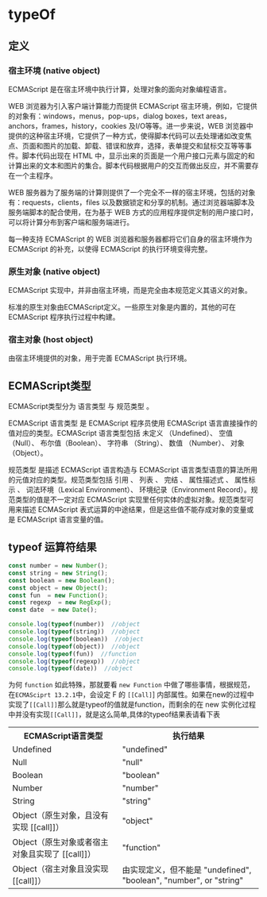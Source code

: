

# typeOf

定义
--------

### 宿主环境 (native object)
ECMAScript 是在宿主环境中执行计算，处理对象的面向对象编程语言。

WEB 浏览器为引入客户端计算能力而提供 ECMAScript 宿主环境，例如，它提供的对象有：windows，menus，pop-ups，dialog boxes，text areas，anchors，frames，history，cookies 及I/O等等。进一步来说，WEB 浏览器中提供的这种宿主环境，它提供了一种方式，使得脚本代码可以去处理诸如改变焦点、页面和图片的加载、卸载、错误和放弃，选择，表单提交和鼠标交互等等事件。脚本代码出现在 HTML 中，显示出来的页面是一个用户接口元素与固定的和计算出来的文本和图片的集合。脚本代码根据用户的交互而做出反应，并不需要存在一个主程序。

WEB 服务器为了服务端的计算则提供了一个完全不一样的宿主环境，包括的对象有：requests，clients，files 以及数据锁定和分享的机制。通过浏览器端脚本及服务端脚本的配合使用，在为基于 WEB 方式的应用程序提供定制的用户接口时，可以将计算分布到客户端和服务端进行。

每一种支持 ECMAScript 的 WEB 浏览器和服务器都将它们自身的宿主环境作为 ECMAScript 的补充，以使得 ECMAScript 的执行环境变得完整。

### 原生对象 (native object)

ECMAScript 实现中，并非由宿主环境，而是完全由本规范定义其语义的对象。

标准的原生对象由ECMAScript定义。一些原生对象是内置的，其他的可在 ECMAScript 程序执行过程中构建。

### 宿主对象 (host object)

由宿主环境提供的对象，用于完善 ECMAScript 执行环境。

ECMAScript类型
--------
 ECMAScript类型分为 语言类型 与 规范类型 。

 ECMAScript 语言类型 是 ECMAScript 程序员使用 ECMAScript 语言直接操作的值对应的类型。ECMAScript 语言类型包括 未定义 （Undefined）、 空值 （Null）、 布尔值（Boolean）、 字符串 （String）、 数值 （Number）、 对象 （Object）。

 规范类型 是描述 ECMAScript 语言构造与 ECMAScript 语言类型语意的算法所用的元值对应的类型。规范类型包括 引用 、 列表 、 完结 、 属性描述式 、 属性标示 、 词法环境（Lexical Environment）、 环境纪录（Environment Record）。规范类型的值是不一定对应 ECMAScript 实现里任何实体的虚拟对象。规范类型可用来描述 ECMAScript 表式运算的中途结果，但是这些值不能存成对象的变量或是 ECMAScript 语言变量的值。


typeof 运算符结果
--------

```js
const number = new Number();
const string = new String();
const boolean = new Boolean();
const object = new Object();
const fun  = new Function();
const regexp  = new RegExp();
const date  = new Date();

console.log(typeof(number))  //object
console.log(typeof(string))  //object
console.log(typeof(boolean))  //object
console.log(typeof(object))  //object
console.log(typeof(fun))  //function
console.log(typeof(regexp))  //object
console.log(typeof(date))  //object
```

为何 `function` 如此特殊，那就要看 `new Function` 中做了哪些事情，根据规范，在`ECMASciprt 13.2.1`中，会设定 F 的 `[[Call]`] 内部属性。如果在new的过程中实现了`[[Call]]`那么就是typeof的值就是function，而剩余的在 new 实例化过程中并没有实现`[[Call]]`，就是这么简单,具体的typeof结果表请看下表



<table><tbody><tr><th>ECMAScript语言类型</th><th>执行结果</th></tr><tr><td>Undefined</td><td>"undefined"</td></tr><tr><td>Null</td><td>"null"</td></tr><tr><td>Boolean</td><td>"boolean"</td></tr><tr><td>Number</td><td>"number"</td></tr><tr><td>String</td><td>"string"</td></tr><tr><td>Object（原生对象，且没有实现 [[call]]）</td><td>"object"</td></tr><tr><td>Object（原生对象或者宿主对象且实现了 [[call]]）</td><td>"function"</td></tr><tr><td>Object（宿主对象且没实现 [[call]]）</td><td>由实现定义，但不能是 "undefined", "boolean", "number", or "string"</td></tr></tbody></table>
